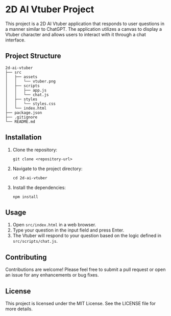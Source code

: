 # 2D AI Vtuber Project

This project is a 2D AI Vtuber application that responds to user questions in a manner similar to ChatGPT. The application utilizes a canvas to display a Vtuber character and allows users to interact with it through a chat interface.

## Project Structure

```
2d-ai-vtuber
├── src
│   ├── assets
│   │   └── vtuber.png
│   ├── scripts
│   │   ├── app.js
│   │   └── chat.js
│   ├── styles
│   │   └── styles.css
│   └── index.html
├── package.json
├── .gitignore
└── README.md
```

## Installation

1. Clone the repository:
   ```
   git clone <repository-url>
   ```
2. Navigate to the project directory:
   ```
   cd 2d-ai-vtuber
   ```
3. Install the dependencies:
   ```
   npm install
   ```

## Usage

1. Open `src/index.html` in a web browser.
2. Type your question in the input field and press Enter.
3. The Vtuber will respond to your question based on the logic defined in `src/scripts/chat.js`.

## Contributing

Contributions are welcome! Please feel free to submit a pull request or open an issue for any enhancements or bug fixes.

## License

This project is licensed under the MIT License. See the LICENSE file for more details.